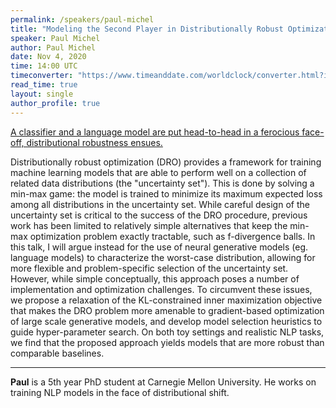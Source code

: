 ```yaml
---
permalink: /speakers/paul-michel
title: "Modeling the Second Player in Distributionally Robust Optimization"
speaker: Paul Michel
author: Paul Michel
date: Nov 4, 2020
time: 14:00 UTC
timeconverter: "https://www.timeanddate.com/worldclock/converter.html?iso=20201104T140000&p1=1440&p2=224&p3=179&p4=136&p5=676&p6=33&p7=152"
read_time: true
layout: single
author_profile: true
---
```


<a href="https://lolmythesis.com/" class="one-line">A classifier and a language model are put head-to-head in a ferocious face-off, distributional robustness ensues.</a>

Distributionally robust optimization (DRO) provides a framework for training machine learning models that are able to perform well on a collection of related data distributions (the "uncertainty set"). This is done by solving a min-max game: the model is trained to minimize its maximum expected loss among all distributions in the uncertainty set. While careful design of the uncertainty set is critical to the success of the DRO procedure, previous work has been limited to relatively simple alternatives that keep the min-max optimization problem exactly tractable, such as f-divergence balls. In this talk, I will argue instead for the use of neural generative models (eg. language models) to characterize the worst-case distribution, allowing for more flexible and problem-specific selection of the uncertainty set. However, while simple conceptually, this approach poses a number of implementation and optimization challenges. To circumvent these issues, we propose a relaxation of the KL-constrained inner maximization objective that makes the DRO problem more amenable to gradient-based optimization of large scale generative models, and develop model selection heuristics to guide hyper-parameter search. On both toy settings and realistic NLP tasks, we find that the proposed approach yields models that are more robust than comparable baselines.

<hr>

**Paul** is a 5th year PhD student at Carnegie Mellon University. He works on training NLP models in the face of distributional shift.